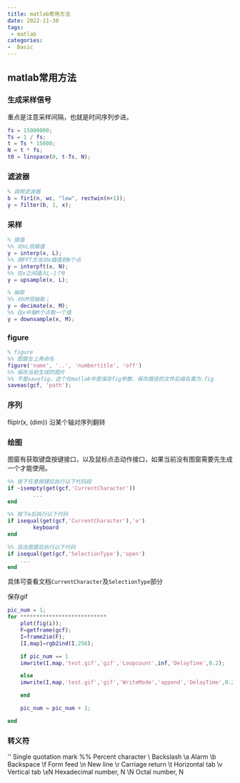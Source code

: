 ```yaml
---
title: matlab常用方法
date: 2022-11-30
tags:
 - matlab
categories:
-  Basic
---
```


## matlab常用方法

### 生成采样信号

重点是注意采样间隔，也就是时间序列步进。

```matlab
fs = 15000000;
Ts = 1 / fs;
t = Ts * 15000;
N = t * fs;
t0 = linspace(0, t-Ts, N);
```

### 滤波器

```matlab
% 调用滤波器
b = fir1(n, wc, "low", rectwin(n+1));
y = filter(b, 1, x);
```

### 采样

```matlab
% 插值
%% 对xL倍插值 
y = interp(x, L);
%% 用FFT方法对x插值到N个点
y = interpft(x, N);
%% 在x之间插入L-1个0
y = upsample(x, L);

% 抽取
%% 对xM倍抽取；
y = decimate(x, M);
%% 在x中每M个点取一个值
y = downsample(x, M);
```

### figure

```matlab
% figure
%% 图窗左上角命名
figure('name', '..', 'numbertitle', 'off')
%% 保存当前生成的图片
%% 不是savefig，这个在matlab中是保存fig参数，保存路径的文件后缀名需为.fig
saveas(gcf, 'path'); 
```

### 序列

fliplr(x, (dim)) 沿某个轴对序列翻转

### 绘图

图窗有获取键盘按键接口，以及鼠标点击动作接口，如果当前没有图窗需要先生成一个才能使用。

```matlab
%% 按下任意按键后执行以下代码段
if ~isempty(get(gcf,'CurrentCharacter'))
        ...
end

%% 按下e后执行以下代码
if isequal(get(gcf,'CurrentCharacter'),'e')
        keyboard
end

%% 双击图窗后执行以下代码
if isequal(get(gcf,'SelectionType'),'open')
    ...
end
```

具体可查看文档`CurrentCharacter`及`SelectionType`部分

保存gif

```matlab
pic_num = 1;
for ***************************
    plot(fig(i));
    F=getframe(gcf);
    I=frame2im(F);
    [I,map]=rgb2ind(I,256);

    if pic_num == 1
    imwrite(I,map,'test.gif','gif','Loopcount',inf,'DelayTime',0.2);

    else
    imwrite(I,map,'test.gif','gif','WriteMode','append','DelayTime',0.2);

    end

    pic_num = pic_num + 1;

end
```

### 转义符

'' Single quotation mark
%% Percent character
\\ Backslash
\a Alarm
\b Backspace
\f Form feed
\n New line
\r Carriage return
\t Horizontal tab
\v Vertical tab
\xN Hexadecimal number, N
\N Octal number, N
